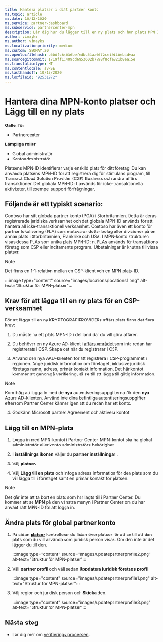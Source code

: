 ```yaml
---
title: Hantera platser i ditt partner konto
ms.topic: article
ms.date: 10/12/2020
ms.service: partner-dashboard
ms.subservice: partnercenter-mpn
description: Lär dig hur du lägger till en ny plats och hur plats MPN ID används i stimulans program, CSP-verksamhet, prenumerationer och andra transaktioner.
author: vinayks
ms.author: vinayks
ms.localizationpriority: medium
ms.custom: SEOMAY.20
ms.openlocfilehash: c6b0fc84636befedbc51aa0672ce19110eb4d9aa
ms.sourcegitcommit: 1719ff11409cd6953602b7798f8cfe821b8ea15e
ms.translationtype: MT
ms.contentlocale: sv-SE
ms.lasthandoff: 10/15/2020
ms.locfileid: "92531972"
---
```

# <a name="manage-your-mpn-account-locations-and-add-a-new-location"></a>Hantera dina MPN-konto platser och Lägg till en ny plats

**Gäller för**

- Partnercenter

**Lämpliga roller**

- Global administratör
- Kontoadministratör

Platsens MPN-ID identifierar varje enskild plats för ditt företag. Du kan använda platsens MPN-ID för att registrera dig för stimulans program, till Transact Cloud Solution Provider (CSP) Business och andra affärs transaktioner. Det globala MPN-ID: t används för icke-transaktionella aktiviteter, till exempel support förfrågningar.

## <a name="the-following-is-a-typical-scenario"></a>Följande är ett typiskt scenario:

Contoso har sitt globala partner konto (PGA) i Storbritannien. Detta är deras registrerade juridiska verksamhet och det globala MPN-ID används för att hantera all icke-transaktionell verksamhet. Contoso har även ett konto för partner lokalisering (PLA) som motsvarar dotter bolag eller divisioner på en annan plats i Storbritannien, Frankrike och USA. I MPN-konto strukturen visas dessa PLAs som unika plats MPN-ID: n. PLAs används för transaktions företag som CSP eller incitaments program. Utbetalningar är knutna till vissa platser. 

>[!NOTE]
>Det finns en 1-1-relation mellan en CSP-klient och en MPN plats-ID.

:::image type="content" source="images/locations/locations1.png" alt-text="Struktur för MPN-platser":::

## <a name="prerequisites-in-order-to-add-a-new-location-for-a-csp-business"></a>Krav för att lägga till en ny plats för en CSP-verksamhet

För att lägga till en ny KRYPTOGRAFIPROVIDERs affärs plats finns det flera krav:

1. Du måste ha ett plats MPN-ID i det land där du vill göra affärer.

1. Du behöver en ny Azure AD-klient i [affärs området](regional-authorization-overview.md) som inte redan har registrerats i CSP. Skapa det när du registrerar i CSP.
 
3. Använd den nya AAD-klienten för att registrera i CSP-programmet i regionen.
Ange juridisk information om företaget, inklusive juridisk företags namn, adress, primär kontakt information. Det här kontot kommer att genomgå verifiering, så se till att lägga till giltig information.

>[!NOTE] 
 >Kom ihåg att logga in med de **nya** autentiseringsuppgifterna för den **nya** Azure AD-klienten. Använd inte dina befintliga autentiseringsuppgifter eftersom Partner Center känner igen att du redan har ett konto.

4. Godkänn Microsoft partner Agreement och aktivera kontot.

## <a name="add-an-mpn-location"></a>Lägg till en MPN-plats

1. Logga in med MPN-kontot i Partner Center. MPN-kontot ska ha global administratör eller konto administratörs behörighet. 

1. I **inställnings ikonen** väljer du **partner inställningar** .

2. Välj **platser.**

3. Välj **Lägg till en plats** och Infoga adress information för den plats som du vill lägga till i företaget samt en primär kontakt för platsen.

> [!NOTE]
> Det går inte att ta bort en plats som har lagts till i Partner Center. Du kommer att se **MPN** på den vänstra menyn i Partner Center om du har använt rätt MPN-ID för att logga in.

## <a name="change-global-partner-account-location"></a>Ändra plats för global partner konto

1. På sidan **[platser](https://partner.microsoft.com/pcv/accountsettings/locationsprofile)** kontrollerar du listan över platser för att se till att den plats som du vill använda som juridisk person visas. Om den inte är det lägger du till den.

   :::image type="content" source="images/updatepartnerprofile2.png" alt-text="Struktur för MPN-platser":::

2. Välj **partner profil** och välj sedan **Uppdatera juridisk företags profil**

   :::image type="content" source="images/updatepartnerprofile1.png" alt-text="Struktur för MPN-platser":::

3. Välj region och juridisk person och **Skicka** den.

   :::image type="content" source="images/updatepartnerprofile3.png" alt-text="Struktur för MPN-platser":::

## <a name="next-steps"></a>Nästa steg

- Lär dig mer om [verifierings processen](verification-responses.md).
